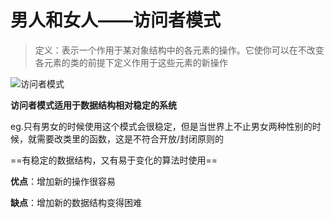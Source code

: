 # 男人和女人——访问者模式

> 定义：表示一个作用于某对象结构中的各元素的操作。它使你可以在不改变各元素的类的前提下定义作用于这些元素的新操作

![访问者模式](picture/第二十八章/访问者模式.png)

**访问者模式适用于数据结构相对稳定的系统**

eg.只有男女的时候使用这个模式会很稳定，但是当世界上不止男女两种性别的时候，就需要改类里的函数，这是不符合开放/封闭原则的

==有稳定的数据结构，又有易于变化的算法时使用==

**优点**：增加新的操作很容易

**缺点**：增加新的数据结构变得困难